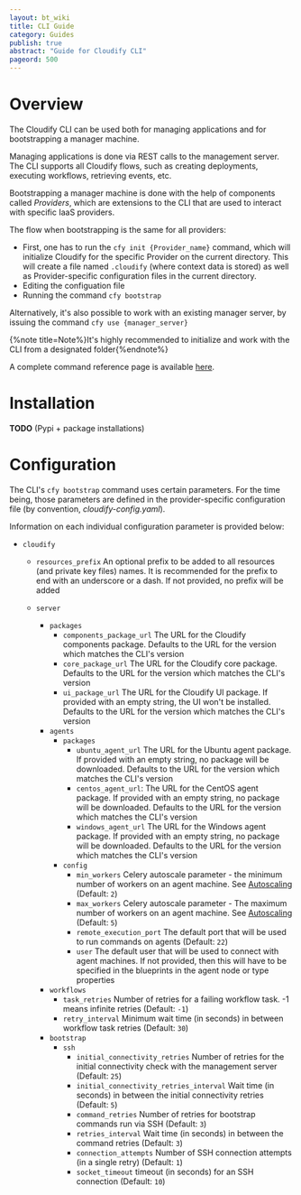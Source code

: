 ```yaml
---
layout: bt_wiki
title: CLI Guide
category: Guides
publish: true
abstract: "Guide for Cloudify CLI"
pageord: 500
---
```



# Overview

The Cloudify CLI can be used both for managing applications and for bootstrapping a manager machine.


Managing applications is done via REST calls to the management server. The CLI supports all Cloudify flows, such as creating deployments, executing workflows, retrieving events, etc.


Bootstrapping a manager machine is done with the help of components called *Providers*, which are extensions to the CLI that are used to interact with specific IaaS providers.

The flow when bootstrapping is the same for all providers:
  
  * First, one has to run the `cfy init {Provider_name}` command, which will initialize Cloudify for the specific Provider on the current directory. This will create a file named `.cloudify` (where context data is stored) as well as Provider-specific configuration files in the current directory.
  * Editing the configuation file
  * Running the command `cfy bootstrap`


Alternatively, it's also possible to work with an existing manager server, by issuing the command `cfy use {manager_server}`


{%note title=Note%}It's highly recommended to initialize and work with the CLI from a designated folder{%endnote%}

A complete command reference page is available [here](reference-cfy.html).



# Installation

**TODO** (Pypi + package installations)



# Configuration

The CLI's `cfy bootstrap` command uses certain parameters. For the time being, those parameters are defined in the provider-specific configuration file (by convention, *cloudify-config.yaml*).

Information on each individual configuration parameter is provided below:

* `cloudify`
	* `resources_prefix` An optional prefix to be added to all resources (and private key files) names. It is recommended for the prefix to end with an underscore or a dash. If not provided, no prefix will be added

	* `server`
	  * `packages`
	    * `components_package_url` The URL for the Cloudify components package. Defaults to the URL for the version which matches the CLI's version
	    * `core_package_url` The URL for the Cloudify core package. Defaults to the URL for the version which matches the CLI's version
	    * `ui_package_url` The URL for the Cloudify UI package. If provided with an empty string, the UI won't be installed. Defaults to the URL for the version which matches the CLI's version
	  * `agents`
	    * `packages`
	      * `ubuntu_agent_url` The URL for the Ubuntu agent package. If provided with an empty string, no package will be downloaded. Defaults to the URL for the version which matches the CLI's version
	      * `centos_agent_url`: The URL for the CentOS agent package. If provided with an empty string, no package will be downloaded. Defaults to the URL for the version which matches the CLI's version
	      * `windows_agent_url` The URL for the Windows agent package. If provided with an empty string, no package will be downloaded. Defaults to the URL for the version which matches the CLI's version
	    * `config`
	      * `min_workers` Celery autoscale parameter - the minimum number of workers on an agent machine. See [Autoscaling](http://docs.celeryproject.org/en/latest/userguide/workers.html#autoscaling) (Default: `2`)
	      * `max_workers` Celery autoscale parameter - The maximum number of workers on an agent machine. See [Autoscaling](http://docs.celeryproject.org/en/latest/userguide/workers.html#autoscaling) (Default: `5`)
	      * `remote_execution_port` The default port that will be used to run commands on agents (Default: `22`)
	      * `user` The default user that will be used to connect with agent machines. If not provided, then this will have to be specified in the blueprints in the agent node or type properties
	  * `workflows`
	    * `task_retries` Number of retries for a failing workflow task. -1 means infinite retries (Default: `-1`)
	    * `retry_interval` Minimum wait time (in seconds) in between workflow task retries (Default: `30`)
	  * `bootstrap`
	    * `ssh`
	      * `initial_connectivity_retries` Number of retries for the initial connectivity check with the management server (Default: `25`)
	      * `initial_connectivity_retries_interval` Wait time (in seconds) in between the initial connectivity retries (Default: `5`)
	      * `command_retries` Number of retries for bootstrap commands run via SSH (Default: `3`)
	      * `retries_interval` Wait time (in seconds) in between the command retries (Default: `3`)
	      * `connection_attempts` Number of SSH connection attempts (in a single retry) (Default: `1`)
	      * `socket_timeout` timeout (in seconds) for an SSH connection (Default: `10`)
